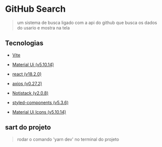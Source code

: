 # GitHub Search 

> um sistema de busca ligado com a api do github que busca os dados do usario e mostra na tela

## Tecnologias

- [Vite](https://vitejs.dev/)

- [Material Ui (v5.10.14)](https://mui.com/pt/)

- [react (v18.2.0)](https://pt-br.reactjs.org/)

- [axios (v0.27.2)](https://github.com/axios/axios)

- [Notistack (v2.0.8)](https://notistack.com/getting-started)

- [styled-components (v5.3.6)](https://styled-components.com/)

- [Material Ui Icons (v5.10.14)](https://mui.com/material-ui/icons/)


## sart do projeto 

> rodar o comando 'yarn dev' no terminal do projeto